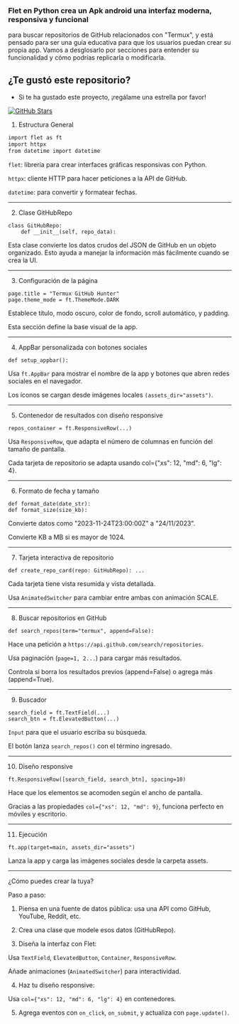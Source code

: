 
### Flet en Python crea un Apk android una interfaz moderna, responsiva y funcional

para buscar repositorios de GitHub relacionados con "Termux", y está pensado para ser una guía educativa para que los usuarios puedan crear su propia app. Vamos a desglosarlo por secciones para entender su funcionalidad y cómo podrías replicarla o modificarla.

## ¿Te gustó este repositorio?

- Si te ha gustado este proyecto, ¡regálame una estrella por favor!

[![GitHub Stars](https://img.shields.io/github/stars/andromux/flet-app-github-search?style=social)](https://github.com/andromux/flet-app-github-search/stargazers)

1. Estructura General

```bash
import flet as ft
import httpx
from datetime import datetime
```

`flet`: librería para crear interfaces gráficas responsivas con Python.

`httpx`: cliente HTTP para hacer peticiones a la API de GitHub.

`datetime`: para convertir y formatear fechas.



---

2. Clase GitHubRepo

```
class GitHubRepo:
    def __init__(self, repo_data):
```

Esta clase convierte los datos crudos del JSON de GitHub en un objeto organizado. Esto ayuda a manejar la información más fácilmente cuando se crea la UI.


---

3. Configuración de la página

```
page.title = "Termux GitHub Hunter"
page.theme_mode = ft.ThemeMode.DARK
```

Establece título, modo oscuro, color de fondo, scroll automático, y padding.

Esta sección define la base visual de la app.



---

4. AppBar personalizada con botones sociales

```
def setup_appbar():
```

Usa `ft.AppBar` para mostrar el nombre de la app y botones que abren redes sociales en el navegador.

Los íconos se cargan desde imágenes locales `(assets_dir="assets")`.



---

5. Contenedor de resultados con diseño responsive

```
repos_container = ft.ResponsiveRow(...)
```

Usa `ResponsiveRow`, que adapta el número de columnas en función del tamaño de pantalla.

Cada tarjeta de repositorio se adapta usando col={"xs": 12, "md": 6, "lg": 4}.



---

6. Formato de fecha y tamaño

```
def format_date(date_str):
def format_size(size_kb):
```

Convierte datos como "2023-11-24T23:00:00Z" a "24/11/2023".

Convierte KB a MB si es mayor de 1024.



---

7. Tarjeta interactiva de repositorio

```
def create_repo_card(repo: GitHubRepo): ...
```

Cada tarjeta tiene vista resumida y vista detallada.

Usa `AnimatedSwitcher` para cambiar entre ambas con animación SCALE.



---

8. Buscar repositorios en GitHub

```
def search_repos(term="termux", append=False):
```
Hace una petición a `https://api.github.com/search/repositories`.

Usa paginación (`page=1, 2...`) para cargar más resultados.

Controla si borra los resultados previos (append=False) o agrega más (append=True).



---

9. Buscador

```
search_field = ft.TextField(...)
search_btn = ft.ElevatedButton(...)
```

`Input` para que el usuario escriba su búsqueda.

El botón lanza `search_repos()` con el término ingresado.



---

10. Diseño responsive

```
ft.ResponsiveRow([search_field, search_btn], spacing=10)
```

Hace que los elementos se acomoden según el ancho de pantalla.

Gracias a las propiedades `col={"xs": 12, "md": 9}`, funciona perfecto en móviles y escritorio.

---

11. Ejecución

```
ft.app(target=main, assets_dir="assets")
```

Lanza la app y carga las imágenes sociales desde la carpeta assets.

---

¿Cómo puedes crear la tuya?

Paso a paso:

1. Piensa en una fuente de datos pública: usa una API como GitHub, YouTube, Reddit, etc.


2. Crea una clase que modele esos datos (GitHubRepo).


3. Diseña la interfaz con Flet:

Usa `TextField`, `ElevatedButton`, `Container`, `ResponsiveRow`.

Añade animaciones (`AnimatedSwitcher`) para interactividad.



4. Haz tu diseño responsive:

Usa `col={"xs": 12, "md": 6, "lg": 4}` en contenedores.



5. Agrega eventos con `on_click`, `on_submit`, y actualiza con `page.update()`.
